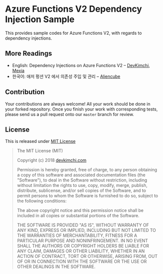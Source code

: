 # Azure Functions V2 Dependency Injection Sample #

This provides sample codes for Azure Functions V2, with regards to dependency injections.


## More Readings ##

* English: Dependency Injections on Azure Functions V2 &ndash; [DevKimchi](https://devkimchi.com/#coming-soon), [Mexia](https://blog.mexia.com.au/#coming-soon)
* 한국어: 애저 펑션 V2 에서 의존성 주입 및 관리 &ndash; [Aliencube](http://blog.aliencube.com/#coming-soon)


## Contribution ##

Your contributions are always welcome! All your work should be done in your forked repository. Once you finish your work with corresponding tests, please send us a pull request onto our `master` branch for review.


## License ##

This is released under [MIT License](http://opensource.org/licenses/MIT)

> The MIT License (MIT)
>
> Copyright (c) 2018 [devkimchi.com](https://devkimchi.com)
> 
> Permission is hereby granted, free of charge, to any person obtaining a copy of this software and associated documentation files (the "Software"), to deal in the Software without restriction, including without limitation the rights to use, copy, modify, merge, publish, distribute, sublicense, and/or sell copies of the Software, and to permit persons to whom the Software is furnished to do so, subject to the following conditions:
> 
> The above copyright notice and this permission notice shall be included in all copies or substantial portions of the Software.
> 
> THE SOFTWARE IS PROVIDED "AS IS", WITHOUT WARRANTY OF ANY KIND, EXPRESS OR IMPLIED, INCLUDING BUT NOT LIMITED TO THE WARRANTIES OF MERCHANTABILITY, FITNESS FOR A PARTICULAR PURPOSE AND NONINFRINGEMENT. IN NO EVENT SHALL THE AUTHORS OR COPYRIGHT HOLDERS BE LIABLE FOR ANY CLAIM, DAMAGES OR OTHER LIABILITY, WHETHER IN AN ACTION OF CONTRACT, TORT OR OTHERWISE, ARISING FROM, OUT OF OR IN CONNECTION WITH THE SOFTWARE OR THE USE OR OTHER DEALINGS IN THE SOFTWARE.
